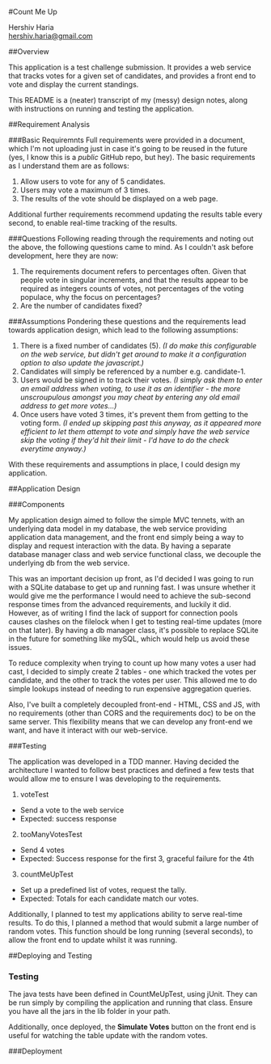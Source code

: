 #Count Me Up

Hershiv Haria <br/>
hershiv.haria@gmail.com

##Overview

This application is a test challenge submission. It provides a web service that tracks votes for a given set of candidates, and provides a front end to vote and display the current standings.

This README is a (neater) transcript of my (messy) design notes, along with instructions on running and testing the application.

##Requirement Analysis

###Basic Requiremnts
Full requirements were provided in a document, which I'm not uploading just in case it's going to be reused in the future (yes, I know this is a *public* GitHub repo, but hey). The basic requirements as I understand them are as follows:

1. Allow users to vote for any of 5 candidates.
2. Users may vote a maximum of 3 times.
3. The results of the vote should be displayed on a web page.

Additional further requirements recommend updating the results table every second, to enable real-time tracking of the results.

###Questions
Following reading through the requirements and noting out the above, the following questions came to mind. As I couldn't ask before development, here they are now:

1. The requirements document refers to percentages often. Given that people vote in singular increments, and that the results appear to be required as integers counts of votes, not percentages of the voting populace, why the focus on percentages?
2. Are the number of candidates fixed?

###Assumptions
Pondering these questions and the requirements lead towards application design, which lead to the following assumptions:

1. There is a fixed number of candidates (5). *(I do make this configurable on the web service, but didn't get around to make it a configuration option to also update the javascript.)*
2. Candidates will simply be referenced by a number e.g. candidate-1.
3. Users would be signed in to track their votes. *(I simply ask them to enter an email address when voting, to use it as an identifier - the more unscroupulous amongst you may cheat by entering any old email address to get more votes...)*
4. Once users have voted 3 times, it's prevent them from getting to the voting form. *(I ended up skipping past this anyway, as it appeared more efficient to let them attempt to vote and simply have the web service skip the voting if they'd hit their limit - I'd have to do the check everytime anyway.)*

With these requirements and assumptions in place, I could design my application.

##Application Design

###Components

My application design aimed to follow the simple MVC tennets, with an underlying data model in my database, the web service providing application data management, and the front end simply being a way to display and request interaction with the data. By having a separate database manager class and web service functional class, we decouple the underlying db from the web service.

This was an important decision up front, as I'd decided I was going to run with a SQLite database to get up and running fast. I was unsure whether it would give me the performance I would need to achieve the sub-second response times from the advanced requirements, and luckily it did. However, as of writing I find the lack of support for connection pools causes clashes on the filelock when I get to testing real-time updates (more on that later). By having a db manager class, it's possible to replace SQLite in the future for something like mySQL, which would help us avoid these issues.

To reduce complexity when trying to count up how many votes a user had cast, I decided to simply create 2 tables - one which tracked the votes per candidate, and the other to track the votes per user. This allowed me to do simple lookups instead of needing to run expensive aggregation queries.

Also, I've built a completely decoupled front-end - HTML, CSS and JS, with no requirements (other than CORS and the requirements doc) to be on the same server. This flexibility means that we can develop any front-end we want, and have it interact with our web-service.

###Testing

The application was developed in a TDD manner. Having decided the architecture I wanted to follow best practices and defined a few tests that would allow me to ensure I was developing to the requirements.

1. voteTest
 - Send a vote to the web service
 - Expected: success response

2. tooManyVotesTest
 - Send 4 votes
 - Expected: Success response for the first 3, graceful failure for the 4th

3. countMeUpTest
 - Set up a predefined list of votes, request the tally.
 - Expected: Totals for each candidate match our votes.
  
Additionally, I planned to test my applications ability to serve real-time results. To do this, I planned a method that would submit a large number of random votes. This function should be long running (several seconds), to allow the front end to update whilst it was running.

##Deploying and Testing

### Testing

The java tests have been defined in CountMeUpTest, using jUnit. They can be run simply by compiling the application and running that class. Ensure you have all the jars in the lib folder in your path.

Additionally, once deployed, the **Simulate Votes** button on the front end is useful for watching the table update with the random votes.

###Deployment